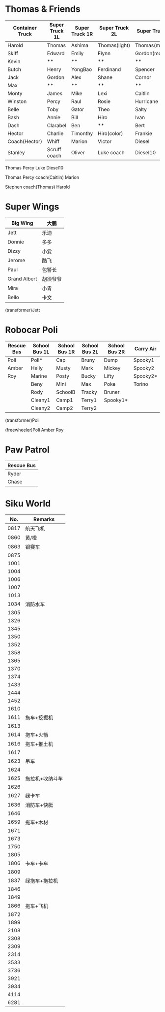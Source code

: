 # Thomas & Friends

| Container Truck | Super Truck 1L  | Super Truck 1R  | Super Truck 2L  | Super Truck 2R
| --------------- | --------------- | --------------- | --------------- | ---------------
| Harold          | Thomas          | Ashima          | Thomas(light)   | Thomas(modern)
| Skiff           | Edward          | Emily           | Flynn           | Gordon(modern)
| Kevin           | **              | **              | **              | **
| Butch           | Henry           | YongBao         | Ferdinand       | Spencer
| Jack            | Gordon          | Alex            | Shane           | Cornor
| Max             | **              | **              | **              | **
| Monty           | James           | Mike            | Lexi            | Caitlin
| Winston         | Percy           | Raul            | Rosie           | Hurricane
| Belle           | Toby            | Gator           | Theo            | Salty
| Bash            | Annie           | Bill            | Hiro            | Ivan
| Dash            | Clarabel        | Ben             | **              | Bert
| Hector          | Charlie         | Timonthy        | Hiro(color)     | Frankie
| Coach(Hector)   | Whiff           | Marion          | Victor          | Diesel
| Stanley         | Scruff coach    | Oliver          | Luke coach      | Diesel10

Thomas Percy Luke Diesel10

Thomas Percy coach(Caitlin) Marion

Stephen coach(Thomas) Harold


# Super Wings

| Big Wing        | 大鹏
| --------------- | --------------- 
| Jett            | 乐迪
| Donnie          | 多多
| Dizzy           | 小爱
| Jerome          | 酷飞
| Paul            | 包警长
| Grand Albert    | 胡须爷爷
| Mira            | 小青
| Bello           | 卡文

(transformer)Jett


# Robocar Poli

| Rescue Bus      | School Bus 1L   | School Bus 1R   | School Bus 2L   | School Bus 2R   | Carry Air
| --------------- | --------------- | --------------- | --------------- | --------------- | ---------------
| Poli            | Poli*           | Cap             | Bruny           | Dump            | Spooky1
| Amber           | Helly           | Musty           | Mark            | Mickey          | Spooky2
| Roy             | Marine          | Posty           | Bucky           | Lifty           | Spooky2*
|                 | Beny            | Mini            | Max             | Poke            | Torino
|                 | Rody            | SchoolB         | Tracky          | Bruner          |
|                 | Cleany1         | Camp1           | Terry1          | Spooky1*        |
|                 | Cleany2         | Camp2           | Terry2          |                 |

(transformer)Poli

(freewheeler)Poli Amber Roy


# Paw Patrol

| Rescue Bus      |
| --------------- |
| Ryder
| Chase


# Siku World

| No.  | Remarks
| ---- | ----
| 0817 | 航天飞机
| 0860 | 黄/橙
| 0863 | 银赛车
| 0875 |
| 1001 |
| 1004 |
| 1006 |
| 1007 |
| 1013 | 
| 1034 | 消防水车
| 1305 |
| 1326 |
| 1345 |
| 1350 |
| 1352 |
| 1358 |
| 1365 |
| 1370 |
| 1374 |
| 1433 |
| 1444 |
| 1452 |
| 1610 |
| 1611 | 拖车+挖掘机
| 1613 |
| 1614 | 拖车+火箭
| 1616 | 拖车+推土机
| 1617 |
| 1623 | 吊车
| 1624 |
| 1625 | 拖拉机+收纳斗车
| 1626 |
| 1627 | 绿卡车
| 1636 | 消防车+快艇
| 1646 |
| 1659 | 拖车+木材
| 1671 |
| 1673 |
| 1750 |
| 1805 |
| 1806 | 卡车+卡车
| 1809 |
| 1837 | 绿拖车+拖拉机
| 1846 |
| 1849 |
| 1866 | 拖车+飞机
| 1872 |
| 1899 |
| 2108 |
| 2308 |
| 2309 |
| 2314 |
| 3533 |
| 3736 |
| 3921 |
| 3934 |
| 4114 |
| 6281 |
